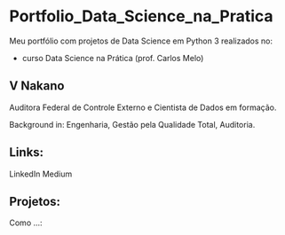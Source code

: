 # Portfolio_Data_Science_na_Pratica

Meu portfólio com projetos de Data Science em Python 3 realizados no:
- curso Data Science na Prática (prof. Carlos Melo)

## V Nakano
Auditora Federal de Controle Externo e Cientista de Dados em formação.

Background in: Engenharia, Gestão pela Qualidade Total, Auditoria.

## Links:

LinkedIn
Medium

## Projetos:

Como ...: 
